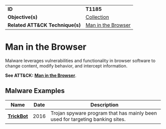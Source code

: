 |||
|---------|------------------------|
|**ID**|**T1185**|
|**Objective(s)**|[Collection](https://github.com/MBCProject/mbc-markdown/tree/master/collection)|
|**Related ATT&CK Technique(s)**|[Man in the Browser](https://attack.mitre.org/techniques/T1185/)|

Man in the Browser
==================
Malware leverages vulnerabilities and functionality in browser software to change content, modify behavior, and intercept information.

**See ATT&CK:** [**Man in the Browser**](https://attack.mitre.org/techniques/T1185/).

Malware Examples
----------------
|Name|Date|Description|
|-----------------------------|-----------|-----------------------------|
|[**TrickBot**](https://github.com/MBCProject/mbc-markdown/tree/master/xample-malware/trickbot.md)|2016|Trojan spyware program that has mainly been used for targeting banking sites.|
